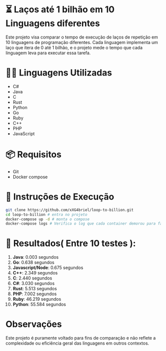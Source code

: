 # ⏳ Laços até 1 bilhão em 10 Linguagens diferentes

Este projeto visa comparar o tempo de execução de laços de repetição em 10 linguagens de programação diferentes. Cada linguagem implementa um laço que itera de 0 até 1 bilhão, e o projeto mede o tempo que cada linguagem leva para executar essa tarefa.

# 👨‍💻 Linguagens Utilizadas
- C#
- Java
- C
- Rust
- Python
- Go
- Ruby
- C++
- PHP
- JavaScript

# 📦 Requisitos
- Git
- Docker compose

# 🚀 Instruções de Execução
```bash
git clone https://github.com/xXG4briel/loop-to-billion.git
cd loop-to-billion # entra no projeto
docker-compose up -d # monta o compose
docker-compose logs # Verifica o log que cada container demorou para fazer a operação
```

# 🥇 Resultados( Entre 10 testes ):

1. __Java__: 0.003 segundos
3. __Go__: 0.638 segundos
2. __Javascript/Node__: 0.675 segundos
5. __C++__: 2.349 segundos
4. __C__: 2.440 segundos
6. __C#__: 3.030 segundos
7. __Rust__: 5.513 segundos
8. __PHP__: 7.002 segundos
9. __Ruby__: 46.219 segundos
10. __Python__: 55.584 segundos


# Observações

Este projeto é puramente voltado para fins de comparação e não reflete a complexidade ou eficiência geral das linguagens em outros contextos.
